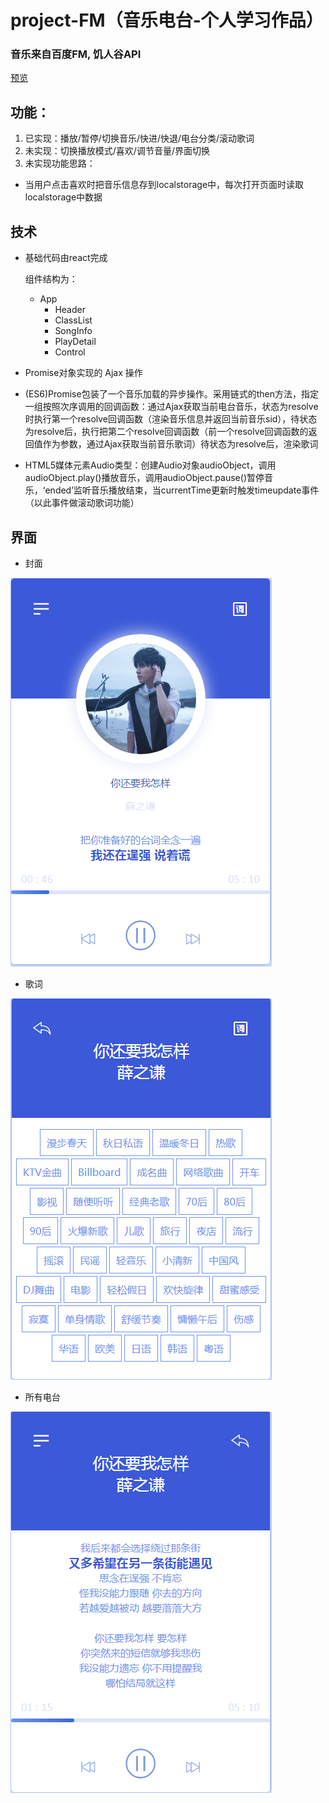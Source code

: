 # project-FM（音乐电台-个人学习作品）

### 音乐来自百度FM, 饥人谷API

[预览](https://noah-simon.github.io/fm/build/index.html)

## 功能：

1. 已实现：播放/暂停/切换音乐/快进/快退/电台分类/滚动歌词
2. 未实现：切换播放模式/喜欢/调节音量/界面切换
3. 未实现功能思路：

 - 当用户点击喜欢时把音乐信息存到localstorage中，每次打开页面时读取localstorage中数据

## 技术

- 基础代码由react完成

  组件结构为：
   - App
     - Header
     - ClassList
     - SongInfo
     - PlayDetail
     - Control
- Promise对象实现的 Ajax 操作

- (ES6)Promise包装了一个音乐加载的异步操作。采用链式的then方法，指定一组按照次序调用的回调函数：通过Ajax获取当前电台音乐，状态为resolve时执行第一个resolve回调函数（渲染音乐信息并返回当前音乐sid），待状态为resolve后，执行把第二个resolve回调函数（前一个resolve回调函数的返回值作为参数，通过Ajax获取当前音乐歌词）待状态为resolve后，渲染歌词

- HTML5媒体元素Audio类型：创建Audio对象audioObject，调用audioObject.play()播放音乐，调用audioObject.pause()暂停音乐，‘ended’监听音乐播放结束，当currentTime更新时触发timeupdate事件（以此事件做滚动歌词功能）

## 界面

- 封面

![image](./img/1.png)


- 歌词

![image](./img/2.png)

* 所有电台

![image](./img/3.png)

